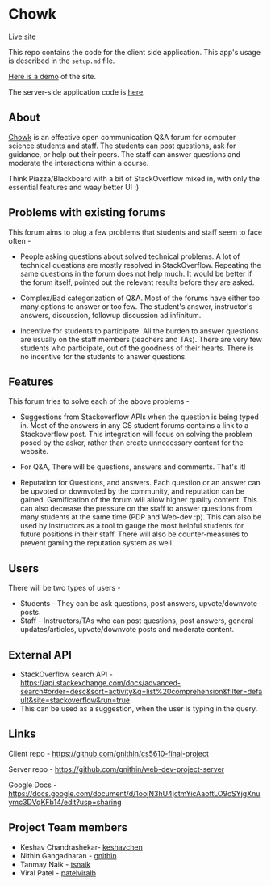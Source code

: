 # Chowk
[Live site](https://web-dev-project-client.herokuapp.com/welcome)

This repo contains the code for the client side application. 
This app's usage is described in the `setup.md` file.

[Here is a demo](https://youtu.be/yHT04KPPhxg) of the site.

The server-side application code is [here](https://github.com/gnithin/web-dev-project-server).

## About
[Chowk](https://www.merriam-webster.com/dictionary/chowk) is an effective open communication Q&A forum for computer science students and staff. The students can post questions, ask for guidance, or help out their peers. The staff can answer questions and moderate the interactions within a course.

Think Piazza/Blackboard with a bit of StackOverflow mixed in, with only the essential features and waay better UI :)

## Problems with existing forums
This forum aims to plug a few problems that students and staff seem to face often - 
- People asking questions about solved technical problems. A lot of technical questions are mostly resolved in StackOverflow. Repeating the same questions in the forum does not help much. It would be better if the forum itself, pointed out the relevant results before they are asked.

- Complex/Bad categorization of Q&A. Most of the forums have either too many options to answer or too few. The student's answer, instructor's answers, discussion, followup discussion ad infinitum.

- Incentive for students to participate. All the burden to answer questions are usually on the staff members (teachers and TAs). There are very few students who participate, out of the goodness of their hearts. There is no incentive for the students to answer questions.


## Features
This forum tries to solve each of the above problems - 
- Suggestions from Stackoverflow APIs when the question is being typed in. Most of the answers in any CS student forums contains a link to a Stackoverflow post. This integration will focus on solving the problem posed by the asker, rather than create unnecessary content for the website.

- For Q&A, There will be questions, answers and comments. That's it!

- Reputation for Questions, and answers. Each question or an answer can be upvoted or downvoted by the community, and reputation can be gained. Gamification of the forum will allow higher quality content. This can also decrease the pressure on the staff to answer questions from many students at the same time (PDP and Web-dev :p). This can also be used by instructors as a tool to gauge the most helpful students for future positions in their staff. There will also be counter-measures to prevent gaming the reputation system as well.

## Users
There will be two types of users - 
- Students - They can be ask questions, post answers, upvote/downvote posts.
- Staff - Instructors/TAs who can post questions, post answers, general updates/articles, upvote/downvote posts and moderate content.

## External API
- StackOverflow search API - https://api.stackexchange.com/docs/advanced-search#order=desc&sort=activity&q=list%20comprehension&filter=default&site=stackoverflow&run=true
- This can be used as a suggestion, when the user is typing in the query. 

## Links
Client repo -
https://github.com/gnithin/cs5610-final-project

Server repo - https://github.com/gnithin/web-dev-project-server

Google Docs -
https://docs.google.com/document/d/1oojN3hU4jctmYicAaoftLO9cSYjgXnuymc3DVqKFb14/edit?usp=sharing

## Project Team members 
- Keshav Chandrashekar- [keshavchen](https://github.com/keshavchen)
- Nithin Gangadharan - [gnithin](https://github.com/gnithin)
- Tanmay Naik - [tsnaik](https://github.com/tsnaik)
- Viral Patel - [patelviralb](https://github.com/patelviralb)
